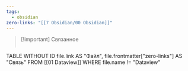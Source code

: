```yaml
---
tags:
  - obsidian
zero-links: "[[7 Obsidian/00 Obsidian]]"
---
```


>[!important] Связанное
>```dataview
TABLE WITHOUT ID
file.link AS "Файл", file.frontmatter["zero-links"] AS "Связь"
FROM [[01 Dataview]]
WHERE file.name != "Dataview"



